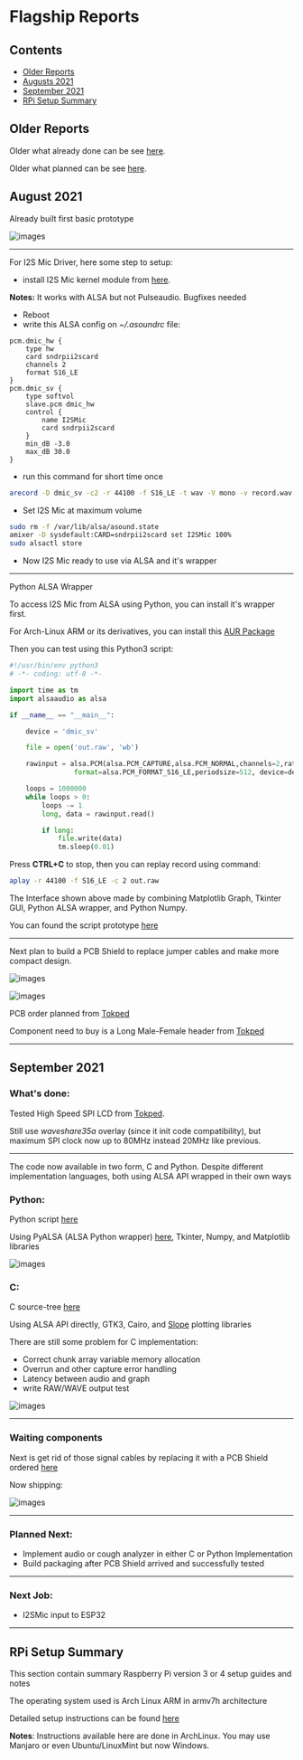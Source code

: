 # Flagship Reports

## Contents
- [Older Reports](https://github.com/VibrasticLab/ehealth-iot/blob/master/reports/flagship_reports.md#older-reports)
- [Augusts 2021](https://github.com/VibrasticLab/ehealth-iot/blob/master/reports/flagship_reports.md#august-2021)
- [September 2021](https://github.com/VibrasticLab/ehealth-iot/blob/master/reports/flagship_reports.md#september-2021)
- [RPi Setup Summary](https://github.com/VibrasticLab/ehealth-iot/blob/master/reports/flagship_reports.md#rpi-setup-summary)

## Older Reports

Older what already done can be see [here](https://github.com/mekatronik-achmadi/md_tutorial/blob/master/internship/task_0/done.md).

Older what planned can be see [here](https://github.com/mekatronik-achmadi/md_tutorial/blob/master/internship/task_0/planned.md).

## August 2021

Already built first basic prototype

![images](images/proto0.png?raw=true)

---

For I2S Mic Driver, here some step to setup:
- install I2S Mic kernel module from [here](https://github.com/mekatronik-achmadi/archmate/tree/master/embedded/raspberrypi/drivers/i2smems/).

**Notes:** It works with ALSA but not Pulseaudio. Bugfixes needed

- Reboot
- write this ALSA config on *~/.asoundrc* file:

```
pcm.dmic_hw {
	type hw
	card sndrpii2scard
	channels 2
	format S16_LE
}
pcm.dmic_sv {
	type softvol
	slave.pcm dmic_hw
	control {
		name I2SMic
		card sndrpii2scard
	}
	min_dB -3.0
	max_dB 30.0
}
```

- run this command for short time once

```sh
arecord -D dmic_sv -c2 -r 44100 -f S16_LE -t wav -V mono -v record.wav
```

- Set I2S Mic at maximum volume

```sh
sudo rm -f /var/lib/alsa/asound.state
amixer -D sysdefault:CARD=sndrpii2scard set I2SMic 100%
sudo alsactl store
```

- Now I2S Mic ready to use via ALSA and it's wrapper

---

Python ALSA Wrapper

To access I2S Mic from ALSA using Python, you can install it's wrapper first.

For Arch-Linux ARM or its derivatives, you can install this [AUR Package](https://aur.archlinux.org/packages/python-pyalsaaudio/)

Then you can test using this Python3 script:

```python
#!/usr/bin/env python3
# -*- coding: utf-8 -*-

import time as tm
import alsaaudio as alsa

if __name__ == "__main__":

    device = 'dmic_sv'

    file = open('out.raw', 'wb')

    rawinput = alsa.PCM(alsa.PCM_CAPTURE,alsa.PCM_NORMAL,channels=2,rate=44100,
    			format=alsa.PCM_FORMAT_S16_LE,periodsize=512, device=device)

    loops = 1000000
    while loops > 0:
        loops -= 1
        long, data = rawinput.read()

        if long:
            file.write(data)
            tm.sleep(0.01)
```

Press **CTRL+C** to stop, then you can replay record using command:

```sh
aplay -r 44100 -f S16_LE -c 2 out.raw
```

The Interface shown above made by combining Matplotlib Graph, Tkinter GUI, Python ALSA wrapper, and Python Numpy.

You can found the script prototype [here](https://github.com/VibrasticLab/ehealth-iot/blob/master/coughgui/pysources/coughgui.py)

---

Next plan to build a PCB Shield to replace jumper cables and make more compact design.

![images](images/shield_pcb.png?raw=true)

![images](images/shield_3d.png?raw=true)

PCB order planned from [Tokped](https://www.tokopedia.com/geraicerdas/cetak-pcb-1-keping-single-double-layer-rapid-prototyping-satuan)

Component need to buy is a Long Male-Female header from [Tokped](https://www.tokopedia.com/mulsanne/stack-stackable-header-1x40-male-female-untuk-arduino-shield)

---

## September 2021

### What's done:

Tested High Speed SPI LCD from [Tokped](https://www.tokopedia.com/digiware/lcd-3-5-inch-resistive-touch-screen-480x320-high-spi-raspberry-pi).

Still use *waveshare35a* overlay (since it init code compatibility),
but maximum SPI clock now up to 80MHz instead 20MHz like previous.

---

The code now available in two form, C and Python.
Despite different implementation languages, both using ALSA API wrapped in their own ways

### Python:

Python script [here](https://github.com/VibrasticLab/ehealth-iot/blob/master/coughgui/pysources/coughgui.py)

Using PyALSA (ALSA Python wrapper) [here](http://larsimmisch.github.io/pyalsaaudio/), Tkinter, Numpy, and Matplotlib libraries 

![images](images/sep2021_0.jpg?raw=true)

### C:

C source-tree [here](https://github.com/VibrasticLab/ehealth-iot/tree/master/coughgui/csources/cgtk)

Using ALSA API directly, GTK3, Cairo, and [Slope](https://github.com/bytebrew/slope) plotting libraries

There are still some problem for C implementation:
- Correct chunk array variable memory allocation
- Overrun and other capture error handling
- Latency between audio and graph
- write RAW/WAVE output test

![images](images/sep2021_1.jpg?raw=true)

---

### Waiting components

Next is get rid of those signal cables by replacing it with a PCB Shield ordered [here](https://www.tokopedia.com/geraicerdas/cetak-pcb-1-keping-single-double-layer-rapid-prototyping-satuan)

Now shipping:

![images](images/sep2021_2.jpg?raw=true)
 
 ---
 
### Planned Next:
 - Implement audio or cough analyzer in either C or Python Implementation
 - Build packaging after PCB Shield arrived and successfully tested
 
---

### Next Job:
- I2SMic input to ESP32

---

## RPi Setup Summary

This section contain summary Raspberry Pi version 3 or 4 setup guides and notes

The operating system used is Arch Linux ARM in armv7h architecture

Detailed setup instructions can be found [here](https://github.com/VibrasticLab/ehealth-iot/blob/master/reports/rpi_setup.md)

**Notes**: Instructions available here are done in ArchLinux.
You may use Manjaro or even Ubuntu/LinuxMint but now Windows.